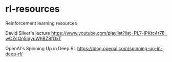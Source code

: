 # rl-resources
Reinforcement learning resources

David Silver's lecture
https://www.youtube.com/playlist?list=PL7-jPKtc4r78-wCZcQn5IqyuWhBZ8fOxT


OpenAI's Spinning Up in Deep RL
https://blog.openai.com/spinning-up-in-deep-rl/
